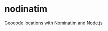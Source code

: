 # nodinatim
Geocode locations with [Nominatim](https://wiki.openstreetmap.org/wiki/Nominatim) and [Node.js](https://nodejs.org/)
